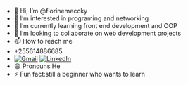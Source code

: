 - 👋 Hi, I’m @florinemeccky
- 👀 I’m interested in programing and networking 
- 🌱 I’m currently learning front end development and OOP
- 💞️ I’m looking to collaborate on web development projects
- 📫 How to reach me 
-  +255614886685
-  [![Gmail](https://img.shields.io/badge/Email-red?logo=gmail)](mailto:florinmeccky@gmail.com)   [![LinkedIn](https://img.shields.io/badge/LinkedIn-blue?logo=linkedin)](www.linkedin.com/in/florinekoddy)
- 😄 Pronouns:He
- ⚡ Fun fact:still  a beginner who wants to learn 


<!---www.linkedin.com/in/florinekoddy


florinemeccky/florinemeccky is a ✨ special ✨ repository because its `README.md` (this file) appears on your GitHub profile.
You can click the Preview link to take a look at your changes.
--->
